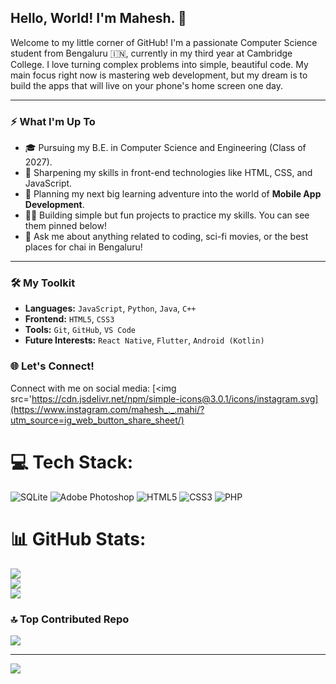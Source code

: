 ## Hello, World! I'm Mahesh. 👋

Welcome to my little corner of GitHub! I'm a passionate Computer Science student from Bengaluru 🇮🇳, currently in my third year at Cambridge College. I love turning complex problems into simple, beautiful code. My main focus right now is mastering web development, but my dream is to build the apps that will live on your phone's home screen one day.

---

### ⚡ What I'm Up To

* 🎓 Pursuing my B.E. in Computer Science and Engineering (Class of 2027).
* 🌱 Sharpening my skills in front-end technologies like HTML, CSS, and JavaScript.
* 🚀 Planning my next big learning adventure into the world of **Mobile App Development**.
* 👨‍💻 Building simple but fun projects to practice my skills. You can see them pinned below!
* 💬 Ask me about anything related to coding, sci-fi movies, or the best places for chai in Bengaluru!

---

### 🛠️ My Toolkit

- **Languages:** `JavaScript`, `Python`, `Java`, `C++`
- **Frontend:** `HTML5`, `CSS3`
- **Tools:** `Git`, `GitHub`, `VS Code`
- **Future Interests:** `React Native`, `Flutter`, `Android (Kotlin)`

### 🌐 Let's Connect!

Connect with me on social media:
[<img src='https://cdn.jsdelivr.net/npm/simple-icons@3.0.1/icons/instagram.svg](https://www.instagram.com/mahesh_._.mahi/?utm_source=ig_web_button_share_sheet/) 

# 💻 Tech Stack:
![SQLite](https://img.shields.io/badge/sqlite-%2307405e.svg?style=for-the-badge&logo=sqlite&logoColor=white) ![Adobe Photoshop](https://img.shields.io/badge/adobe%20photoshop-%2331A8FF.svg?style=for-the-badge&logo=adobe%20photoshop&logoColor=white) ![HTML5](https://img.shields.io/badge/html5-%23E34F26.svg?style=for-the-badge&logo=html5&logoColor=white) ![CSS3](https://img.shields.io/badge/css3-%231572B6.svg?style=for-the-badge&logo=css3&logoColor=white) ![PHP](https://img.shields.io/badge/php-%23777BB4.svg?style=for-the-badge&logo=php&logoColor=white)
# 📊 GitHub Stats:
![](https://github-readme-stats.vercel.app/api?username=Mahesh-Kumar-S-18&theme=dark&hide_border=false&include_all_commits=true&count_private=false)<br/>
![](https://nirzak-streak-stats.vercel.app/?user=Mahesh-Kumar-S-18&theme=dark&hide_border=false)<br/>
![](https://github-readme-stats.vercel.app/api/top-langs/?username=Mahesh-Kumar-S-18&theme=dark&hide_border=false&include_all_commits=true&count_private=false&layout=compact)

### 🔝 Top Contributed Repo
![](https://github-contributor-stats.vercel.app/api?username=Mahesh-Kumar-S-18&limit=5&theme=dark&combine_all_yearly_contributions=true)

---
[![](https://visitcount.itsvg.in/api?id=Mahesh-Kumar-S-18&icon=0&color=4)](https://visitcount.itsvg.in)

<!-- Proudly created with GPRM ( https://gprm.itsvg.in ) -->
